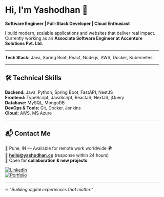 # Hi, I'm Yashodhan 👋  
**Software Engineer | Full-Stack Developer | Cloud Enthusiast**  

I build modern, scalable applications and websites that deliver real impact.  
Currently working as an **Associate Software Engineer at Accenture Solutions Pvt. Ltd.**  

---

**Tech Stack:** Java, Spring Boot, React, Node.js, AWS, Docker, Kubernetes  

---

## 🛠️ Technical Skills
**Backend:** Java, Python, Spring Boot, FastAPI, NestJS  
**Frontend:** TypeScript, JavaScript, ReactJS, NextJS, jQuery  
**Database:** MySQL, MongoDB  
**DevOps & Tools:** Git, Docker, Jenkins  
**Cloud:** AWS, MS Azure  

---

## 📬 Contact Me
📍 Pune, IN — Available for remote work worldwide 🌍  
📧 **hello@yashodhan.co** (response within 24 hours)  
🤝 Open for **collaboration & new projects**  

[![LinkedIn](https://img.shields.io/badge/LinkedIn-blue?logo=linkedin&logoColor=white)](https://www.linkedin.com/in/your-linkedin)  
[![Portfolio](https://img.shields.io/badge/Portfolio-000?logo=vercel&logoColor=white)](https://yashodhan.co)  

---

⭐️ *“Building digital experiences that matter.”*  
